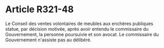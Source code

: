 # Article R321-48

Le Conseil des ventes volontaires de meubles aux enchères publiques statue, par décision motivée, après avoir entendu le commissaire du Gouvernement, la personne poursuivie et son avocat.   Le commissaire du Gouvernement n'assiste pas au délibéré.